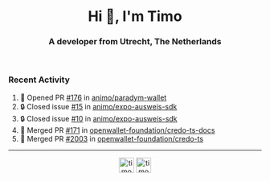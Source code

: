 <h1 align="center">Hi 👋, I'm Timo</h1>
<h3 align="center">A developer from Utrecht, The Netherlands</h3>
<br/>
<!-- https://github.com/rahuldkjain/github-profile-readme-generator --!>

<!--  <p align="left"><img src="https://github-readme-stats.vercel.app/api?username=timoglastra&show_icons=true&count_private=true&" alt="timoglastra" /></p> --!>

<!--
Github language stats
<p align="left"><img src="https://github-readme-stats.vercel.app/api/top-langs/?username=timoglastra&layout=compact" alt="timoglastra" /><p>
-->

<!-- Codestats language stats -->
<!-- <p align="left"><img src="https://codestats-readme.vercel.app/api/top-langs/?username=timoglastra&layout=compact&language_count=12" alt="timoglastra" /><p>    --!>
  
<h3>Recent Activity</h3>

<!--START_SECTION:activity-->
1. 💪 Opened PR [#176](https://github.com/animo/paradym-wallet/pull/176) in [animo/paradym-wallet](https://github.com/animo/paradym-wallet)
2. 🔒 Closed issue [#15](https://github.com/animo/expo-ausweis-sdk/issues/15) in [animo/expo-ausweis-sdk](https://github.com/animo/expo-ausweis-sdk)
3. 🔒 Closed issue [#10](https://github.com/animo/expo-ausweis-sdk/issues/10) in [animo/expo-ausweis-sdk](https://github.com/animo/expo-ausweis-sdk)
4. 🎉 Merged PR [#171](https://github.com/openwallet-foundation/credo-ts-docs/pull/171) in [openwallet-foundation/credo-ts-docs](https://github.com/openwallet-foundation/credo-ts-docs)
5. 🎉 Merged PR [#2003](https://github.com/openwallet-foundation/credo-ts/pull/2003) in [openwallet-foundation/credo-ts](https://github.com/openwallet-foundation/credo-ts)
<!--END_SECTION:activity-->

---

<p align="center">
<a href="https://twitter.com/timoglastra" target="blank"><img align="center" src="https://cdn.jsdelivr.net/npm/simple-icons@3.0.1/icons/twitter.svg" alt="timoglastra" height="30" width="30" /></a>
<a href="https://linkedin.com/in/timoglastra" target="blank"><img align="center" src="https://cdn.jsdelivr.net/npm/simple-icons@3.0.1/icons/linkedin.svg" alt="timoglastra" height="30" width="30" /></a>
</p>



